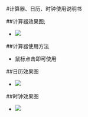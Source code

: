 #计算器、日历、时钟使用说明书

##计算器效果图;
- ![](https://github.com/openthos/app-testing-results/blob/master/IMGview/cal.png)

##计算器使用方法
- 鼠标点击即可使用

##日历效果图
- ![](https://github.com/openthos/app-testing-results/blob/master/IMGview/Date.png)

##时钟效果图
- ![](https://github.com/openthos/app-testing-results/blob/master/IMGview/Time.png)


